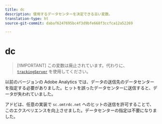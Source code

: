 ```yaml
---
title: dc
description: 使用するデータセンターを決定できる古い変数。
translation-type: ht
source-git-commit: dabaf6247695bc4f3d9bfe668f3ccfca12a52269

---
```



# dc

>[!IMPORTANT] この変数は廃止されています。代わりに、[`trackingServer`](trackingserver.md) を使用してください。

以前のバージョンの Adobe Analytics では、データの送信先のデータセンターを指定する必要がありました。ヒットを誤ったデータセンターに送信すると、データが失われていました。

アドビは、任意の実装で `sc.omtrdc.net` へのヒットの送信を許可することで、このエクスペリエンスを向上させました。データセンターの指定は不要になりました。
